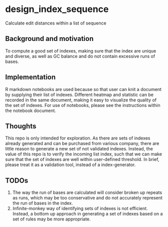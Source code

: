 # design_index_sequence
Calculate edit distances within  a list of sequence

## Background and motivation
To compute a good set of indexes, making sure that the index are unique and diverse, as well as GC balance and do not contain excessive runs of bases. 

## Implementation
R markdown notebooks are used because so that user can knit a document by supplying their list of indexes. Different heatmap and statistic can be recorded in the same document, making it easy to visualize the quality of the set of indexes. 
For use of notebooks, please see the instructions within the notebook document. 

## Thoughts
This repo is only intended for exploration. As there are sets of indexes already generated and can be purchased from various company, there are little reason to generate a new set of not validated indexes. Instead, the value of this repo is to verify the incoming list index, such that we can make sure that the set of indexes are well within user-defined threshold.
In brief, please treat it as a validation tool, instead of a index-generator. 

## TODOs
1. The way the run of bases are calculated will consider broken up repeats as runs, which may be too conservative and do not accurately represent the run of bases in the index.
2. Infinite-monkey way of identifying sets of indexes is not efficient. Instead, a bottom up approach in generating a set of indexes based on a set of rules may be more appropriate. 
